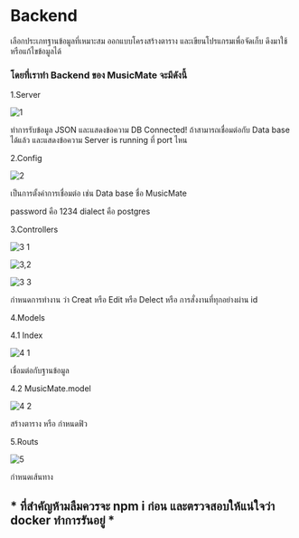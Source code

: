 # Backend

เลือกประเภทฐานข้อมูลที่เหมาะสม ออกแบบโครงสร้างตาราง และเขียนโปรแกรมเพื่อจัดเก็บ ดึงมาใช้ หรือแก้ไขข้อมูลได้

### โดยที่เราทำ Backend ของ MusicMate จะมีดังนี้

1.Server

![1](https://github.com/user-attachments/assets/00b9bc94-88ee-438e-abf3-277c21ca4121)

ทำการรับข้อมูล JSON และแสดงข้อความ DB Connected! ถ้าสามารถเชื่อมต่อกับ Data base ได้แล้ว และแสดงข้อความ Server is running ที่ port ไหน

2.Config

![2](https://github.com/user-attachments/assets/66ae0fd7-5e04-417a-a354-8ca79939f0ab)

เป็นการตั้งค่าการเชื่อมต่อ  เช่น Data base ชื่อ MusicMate

password คือ 1234   dialect คือ postgres

3.Controllers

![3 1](https://github.com/user-attachments/assets/97de3459-9ffb-4cf3-9420-edd4a3775ea2)

![3,2](https://github.com/user-attachments/assets/121a469e-aa54-40a5-85b2-ed80dae651a8)

![3 3](https://github.com/user-attachments/assets/5fe7b2fc-6fdf-4b18-ac27-4d9b02602233)

กำหนดการทำงาน ว่า Creat หรือ Edit หรือ Delect หรือ การสั่งงานที่ทุกอย่างผ่าน id

4.Models

4.1 Index

![4 1](https://github.com/user-attachments/assets/376ac7a4-ced2-4e7a-af89-d036ac82dd9d)

เชื่อมต่อกับฐานข้อมูล

4.2 MusicMate.model

![4 2](https://github.com/user-attachments/assets/bbe8e647-ee46-4358-9395-25dea8307cb4)

สร้างตาราง หรือ กำหนดฟิว

5.Routs

![5](https://github.com/user-attachments/assets/f320f17e-efa6-4e5e-9328-c64d25cd4f04)

กำหนดเส้นทาง

## \* ที่สำคัญห้ามลืมควรจะ npm i ก่อน และตรวจสอบให้แน่ใจว่า docker ทำการรันอยู่ \*







